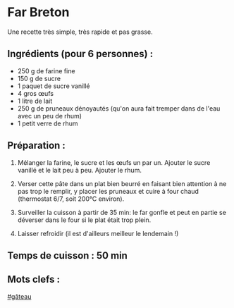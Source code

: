 Far Breton
==========

Une recette très simple, très rapide et pas grasse.

Ingrédients (pour 6 personnes) :
-------------------------------

- 250 g de farine fine
- 150 g de sucre
- 1 paquet de sucre vanillé
- 4 gros œufs
- 1 litre de lait
- 250 g de pruneaux dénoyautés (qu'on aura fait tremper dans de l'eau avec un peu de rhum)
- 1 petit verre de rhum

Préparation :
-------------

1. Mélanger la farine, le sucre et les œufs un par un. Ajouter le sucre vanillé et le lait peu à peu. Ajouter le rhum.

2. Verser cette pâte dans un plat bien beurré en faisant bien attention à ne pas trop le remplir, y placer les pruneaux et cuire à four chaud (thermostat 6/7, soit 200°C environ).

3. Surveiller la cuisson à partir de 35 min: le far gonfle et peut en partie se déverser dans le four si le plat était trop plein.

4. Laisser refroidir (il est d'ailleurs meilleur le lendemain !)

Temps de cuisson : 50 min
-----------------

Mots clefs :
------------

[#gâteau](index.gâteau.html)
